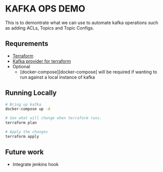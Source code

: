 # KAFKA OPS DEMO

This is to demontrate what we can use to automate kafka operations such as adding ACLs, Topics and Topic Configs.

## Requrements

- [Terraform][terraform]
- [Kafka provider for terraform][terraform-kafka-provider]
- Optional
  - [docker-compose][docker-compose] will be required if wanting to run against a local instance of kafka

## Running Locally

```bash
# Bring up kafka
docker-compose up -d

# See what will change when terraform runs.
terraform plan

# Apply the changes
terraform apply
```

## Future work

- Integrate jenkins hook

[terraform]: https://www.terraform.io/
[terraform-kafka-provider]: https://github.com/Mongey/terraform-provider-kafka
[kafka-topics-ui]: https://github.com/Landoop/kafka-topics-ui
